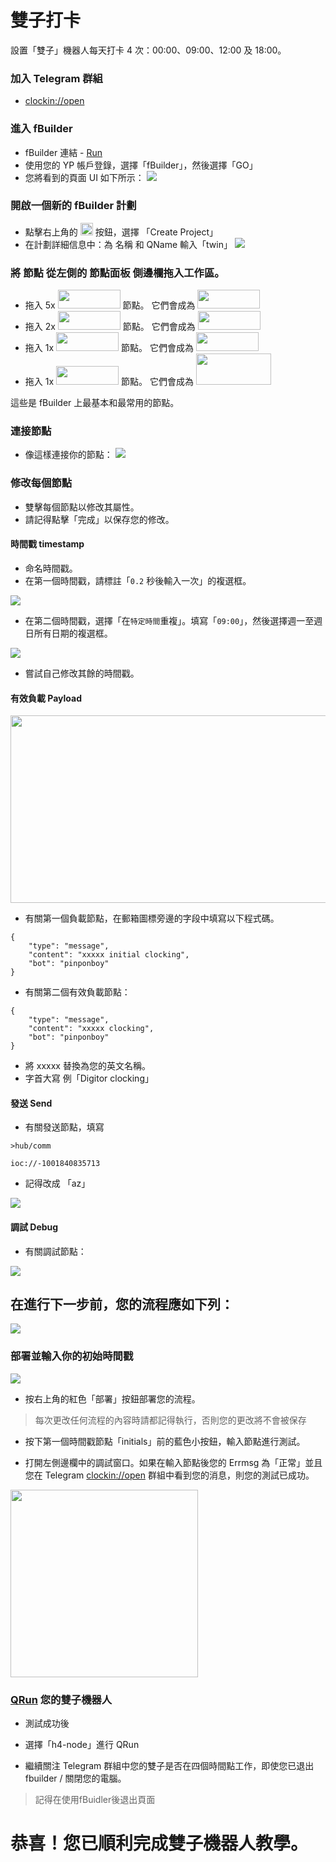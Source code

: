 # 雙子打卡
設置「雙子」機器人每天打卡 4 次：00:00、09:00、12:00 及 18:00。

### 加入 Telegram 群組
* [clockin://open](https://t.me/clockin_open)

### 進入 fBuilder
* fBuilder 連結 - [Run](https://run.ypcloud.com)
* 使用您的 YP 帳戶登錄，選擇「fBuilder」，然後選擇「GO」
* 您將看到的頁面 UI 如下所示： 
[<img src="https://i.imgur.com/jgWdNu3.jpg">](https://run.ypcloud.com)

### 開啟一個新的 fBuilder 計劃
* 點擊右上角的 <img src="https://i.imgur.com/66dK5wO.png" width=20 height=20> 按鈕，選擇 「Create Project」
* 在計劃詳細信息中：為 名稱 和 QName 輸入「twin」
[<img src="https://i.imgur.com/2Z7aoxr.png">](https://run.ypcloud.com)

### 將 節點 從左側的 節點面板 側邊欄拖入工作區。
* 拖入 5x [<img src="https://i.imgur.com/dcq5SnC.png" width=100 height=30>](https://run.ypcloud.com) 節點。 它們會成為 [<img src="https://i.imgur.com/UOdTwVI.png" width=100 height=30>](https://run.ypcloud.com)
* 拖入 2x [<img src="https://i.imgur.com/Qzisc1K.png" width=100 height=30>](https://run.ypcloud.com) 節點。 它們會成為 [<img src="https://i.imgur.com/hpUnuGs.png" width=100 height=30>](https://run.ypcloud.com)
* 拖入 1x [<img src="https://i.imgur.com/1664YQI.png" width=100 height=30>](https://run.ypcloud.com) 節點。 它們會成為 [<img src="https://i.imgur.com/BUNoE2p.png" width=100 height=30>](https://run.ypcloud.com)
* 拖入 1x [<img src="https://i.imgur.com/6vCZIev.png" width=100 height=30>](https://run.ypcloud.com) 節點。 它們會成為 [<img src="https://i.imgur.com/ocPKneJ.png" width=120 height=50>](https://run.ypcloud.com)

這些是 fBuilder 上最基本和最常用的節點。

### 連接節點
* 像這樣連接你的節點：
[<img src="https://i.imgur.com/Vrtt8bN.png">](https://run.ypcloud.com)
 
### 修改每個節點

* 雙擊每個節點以修改其屬性。
* 請記得點擊「完成」以保存您的修改。

#### 時間戳 timestamp

* 命名時間戳。
* 在第一個時間戳，請標註「`0.2` 秒後輸入一次」的複選框。

[<img src="https://i.imgur.com/XSxu5vX.png">](https://run.ypcloud.com)

* 在第二個時間戳，選擇「在`特定時間`重複」。填寫「`09:00`」，然後選擇週一至週日所有日期的複選框。

[<img src="https://i.imgur.com/kAmxGdU.png">](https://run.ypcloud.com)

* 嘗試自己修改其餘的時間戳。

#### 有效負載 Payload

[<img src="https://i.imgur.com/1M8lEsY.png" width=700 height=300>](https://run.ypcloud.com)

* 有關第一個負載節點，在郵箱圖標旁邊的字段中填寫以下程式碼。

```
{
    "type": "message", 
    "content": "xxxxx initial clocking", 
    "bot": "pinponboy"
}
```

* 有關第二個有效負載節點：

```
{
    "type": "message", 
    "content": "xxxxx clocking", 
    "bot": "pinponboy"
}
```

* 將 xxxxx 替換為您的英文名稱。
* 字首大寫 例「Digitor clocking」

#### 發送 Send

* 有關發送節點，填寫

```
>hub/comm
```
```
ioc://-1001840835713
```

* 記得改成 「az」

[<img src="https://i.imgur.com/YTNLKNN.jpg">](https://run.ypcloud.com)

#### 調試 Debug

* 有關調試節點：

[<img src="https://i.imgur.com/4EayyVC.png">](https://run.ypcloud.com)

## 在進行下一步前，您的流程應如下列：

[<img src="https://i.imgur.com/DS4ZGwy.png">](https://run.ypcloud.com)


### 部署並輸入你的初始時間戳

[<img src="https://i.imgur.com/Q6b3Ljd.png">](https://run.ypcloud.com)

* 按右上角的紅色「部署」按鈕部署您的流程。
> 每次更改任何流程的內容時請都記得執行，否則您的更改將不會被保存

* 按下第一個時間戳節點「initials」前的藍色小按鈕，輸入節點進行測試。

* 打開左側邊欄中的調試窗口。如果在輸入節點後您的 Errmsg 為「正常」並且您在 Telegram [clockin://open](https://t.me/clockin_open) 群組中看到您的消息，則您的測試已成功。

[<img src="https://i.imgur.com/09vr0PF.png" width=300>](https://run.ypcloud.com)

### [QRun](https://github.com/motebus/ultrabook/blob/main/Ultranet%20Apps/fBuilder/qrun.md) 您的雙子機器人
* 測試成功後

* 選擇「h4-node」進行 QRun

* 繼續關注 Telegram 群組中您的雙子是否在四個時間點工作，即使您已退出fbuilder / 關閉您的電腦。

> 記得在使用fBuidler後退出頁面

# 恭喜！您已順利完成雙子機器人教學。
